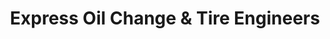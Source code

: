 ---
title: "Express Oil Change & Tire Engineers"
url: /katy/express-oil-change-und-tire-engineers-morton-ranch-road/
shop: Reifen
---